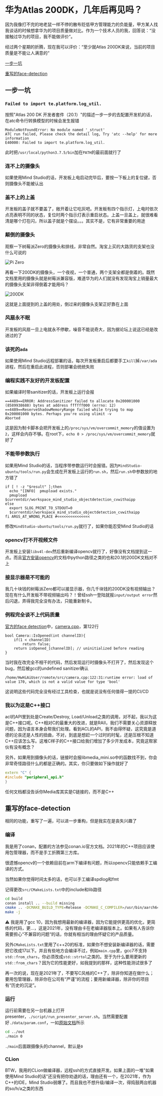 # 华为Atlas 200DK，几年后再见吗？

因为我像打不完的地老鼠一样不停的散布贬低甲方管理能力的负能量，甲方某人找我谈话的时候想拿华为的项目质量做对比。作为一个技术人员的我，回答说：“没接触过华为的项目，我不能做评价“。

经过两个星期的折腾，现在我可以评价：“至少就Atlas 200DK来说，当前的项目质量是不能让人满意的“

  [一步一坑](#one)

  [重写的face-detection](#two)

## 一步一坑<a name="one"></a>

### `Failed to import te.platform.log_util.`

按照"Atlas 200 DK 开发者套件（20.1）"的描述一步一步的去配置开发机的话，在atc命令行转换模型的时候会发生报错

```
ModuleNotFoundError: No module named '_struct'
ATC run failed, Please check the detail log, Try 'atc --help' for more information
E40000: Failed to import te.platform.log_util.
```

此时把`/usr/local/python3.7.5/bin`加在`PATH`的最前面就行了

### 连不上的摄像头

如果使用Mind Studio的话，开发板上电启动完毕后，要按一下板上的复位键，否则摄像头不能被认出

### 盖不上的上盖

开发板的盖子就不要盖了，敞开着让它吃灰吧。开发板有四个指示灯，上电时依次点亮表明不同的状态，复位时两个指示灯表示重启状态。上盖一旦盖上，就很难看清是哪个灯在闪，所以盖子就是个摆设。。。其实不是，它有非常重要的用途

### 颠倒的摄像头

观察一下树莓派Zero的摄像头和排线，非常自然。淘宝上买的大路货的支架也没什么可说的

![Pi Zero](https://github.com/mo-xiaoming/atlas200dk-face-detection-cpp/blob/main/jpgs/200dk.jpeg?raw=true)

再看一下200DK的摄像头，一个夜视，一个普通，两个支架全都是倒着的。既然文档里用的摄像头就是树莓派兼容版，难道华为的人们就没有发现淘宝上销量最大的摄像头支架非得倒着才能用吗？

![200DK](https://github.com/mo-xiaoming/atlas200dk-face-detection-cpp/blob/main/jpgs/pi.jpeg?raw=true)

这就是上面提到的上盖的用处，倒过来的摄像头支架正好靠在上面

### 风扇永不眠

开发板的风扇一旦上电就永不停歇，噪音不能说奇大，因为据论坛上说这已经是改进过的了

### 该死的`ada`

如果使用Mind Studio远程部署的话，每次开发板重启后都要手工`kill`掉`/var/ada`进程，然后在重启此进程，否则部署会统统失败

### 编程实践不友好的开发板配置

如果编译时带sanitizer的话，开发板上运行会报

```
==4489==ERROR: AddressSanitizer failed to allocate 0x200001000 (8589938688) bytes at address ffffff000 (errno: 12)
==4489==ReserveShadowMemoryRange failed while trying to map 0x200001000 bytes. Perhaps you're using ulimit -v
Aborted
```

这是因为制卡脚本会把开发板上的`/proc/sys/vm/overcommit_memory`的值设置为`2`，这样会内存不够。在root下，`echo 0 > /proc/sys/vm/overcommit_memory`就好了

### 不能带参数执行

如果用Mind Studio的话，当程序带参数运行时会报错。因为`MindStudio-ubuntu/tools/run.py`会生成在开发板上运行的`run.sh`，然后`run.sh`中参数放的地方错了

```
if [ ! -z "$result" ];then
  echo "[INFO]  pmupload exists."
  pmupload $currentdir/workspace_mind_studio_objectdetection_cvwithaipp
else
  export SLOG_PRINT_TO_STDOUT=0
  $currentdir/workspace_mind_studio_objectdetection_cvwithaipp
fi ARGS_AT_WRONG_PLACE #<<<<<<<<<<<<<<<
```

修改`MindStudio-ubuntu/tools/run.py`就行了，如果你能忍受Mind Studio的话

### opencv打不开视频文件

开发板上安装`libv4l-dev`然后重新编译opencv就行了，好像没有文档提到这一点。而且[官方安装opencv](https://gitee.com/ascend/samples/tree/master/common/install_opencv)的文档中python路径之类的也和20.1的200DK文档对不上

### 接显示器是不可能的

我几十块钱的树莓派Zero都可以接显示器，你几千块钱的200DK没有视频输出？现在有什么开发板不带视频输出吗？！曾经ssh一登陆就报`input/output error`然后闪退，弄得我完全没有办法，只能重新制卡。

### 例程完全谈不上代码质量

[官方的face detection](https://gitee.com/ascend/samples/tree/master/facedetection/for_atlas200dk_1.7x.0.0_c++)中，[camera.cpp](https://gitee.com/ascend/samples/blob/master/facedetection/for_atlas200dk_1.7x.0.0_c++/facedetection/src/camera.cpp#L122)，第122行

```
bool Camera::IsOpened(int channelID){
    if(1 < channelID)
        return false;
    return isOpened_[channelID]; // uninitialized before reading
}
```

当时我在改完全不相干的代码，然后发现运行时摄像头不打开了，然后发现这个bug，然后被gcc的undefined sanitizer确认

```
/home/HwHiAiUser/romote/src/camera.cpp:122:31:runtime error: load of value 170, which is not a valid value for type 'bool'
```

这说明这些代码完全没有经过工具检查，也就是说没有任何值得一提的CI/CD

### 我以为这是C++接口

acl的API里到处是Create/Destroy, Load/Unload之类的调用，对不起，我以为这是C++接口呢。C++相对C的最重大的改进，就是RAII，我们不需要关心资源释放问题，因为语言本身会帮我们处理。看到ACL的API，我不由得怀疑，这究竟是道德的沦丧还是人性的扭曲，不对，到底是想赶一个过时的时髦，还是压根不知道C++应该怎么写。这堆C样子的C++接口给我们增加了多少开发成本，究竟这帮家伙有没有概念？

另外，如果用到摄像头的话，链接时会报libmedia_mini.so中的函数找不到，你会非常奇怪路径什么的都是正确的。其实，你只要做如下操作就好了

```cpp
extern "C" {
#include "peripheral_api.h"
}
```

任何文档都没告诉你Media库其实是C链接的，而不是C++

## 重写的face-detection <a name="two"></a>

相同的功能，重写了一遍，可以进一步重构，但是我实在是丧失兴趣了

### 编译

我是用了conan，配置的方法参见conan.io官方文档。2021年的C++项目应该使用包管理器，而不是手工折腾第三方库。

很遗憾opencv的一个依赖目前在arm下编译有问题，所以opencv只能依赖手工编译的方式。

当然如果你觉得时间太多的话，也可以手工编译spdlog和fmt

记得更改`src/CMakeLists.txt`中的include和lib路径


```bash
cd build
conan install .. --build missing
cmake .. -DCMAKE_BUILD_TYPE=Release -DCMAKE_C_COMPILER=/usr/bin/aarch64-linux-gnu-gcc-10 -DCMAKE_CXX_COMPILER=/usr/bin/aarch64-linux-gnu-g++-10
make -j
```

⚠️ 我是用了gcc 10，因为我想用最新的编译器，因为它能提供更高的优化，更简练的代码，更...，这是2021年，没有理由卡在老编译器版本上。如果有人告诉你需要担心“不兼容的问题“的话，你就有相当的理由怀疑它的产品质量。

另外`CMakeLists.txt`里用了c++20的标准，如果你不想安装新编译器的话，需要把它改成17以下。并且有些地方会编译不过，例如`main.cpp`里，gcc7不支持`std::from_chars`，你必须改成`std::strtol`之类的。至于为什么要用更新的`std::from_chars`？因为它的性能更好，如我提到的那样，这种性能测试很多了

再一次的说，现在是2021年了，不要写C风格的C++了，除非你知道在做什么；要用包管理器，除非你在公司有“严谨”的流程；要用新编译器，除非你的项目有“历史的沉淀”。

### 运行

运行前需要在另一台机器上打开presenter，`./script/run_presenter_server.sh`。当然需要配置好`./data/param.conf`，一如[原始文档](https://gitee.com/ascend/samples/tree/master/facedetection/for_atlas200dk_1.7x.0.0_c++)所示

```bash
cd ../out
./main 0
```

`./main`后面跟摄像头的channel，默认是`0`

### CLion

BTW，我用的CLion做编译器，远程ssh的方式直接开发。如果上面的一堆"如果使用Mind Studio的话"还没有把你劝退的话，理由还有一个，在2021年，作为C++的IDE，Mind Studio弱爆了。而且我也不想升级/编译一次，得捣鼓两台机器的so/h/a之类的东西
